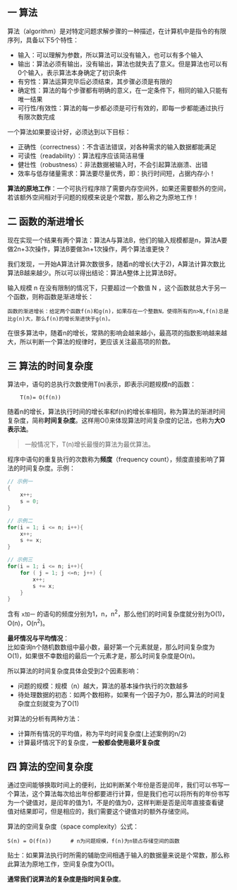 ## 一 算法

算法（algorithm）是对特定问题求解步骤的一种描述，在计算机中是指令的有限序列，具备以下5个特性：
- 输入：可以理解为参数，所以算法可以没有输入，也可以有多个输入
- 输出：算法必须有输出，没有输出，算法也就失去了意义。但是算法也可以有0个输入，表示算法本身确定了初识条件
- 有穷性：算法运算完毕后必须结束，其步骤必须是有限的
- 确定性：算法的每个步骤都有明确的意义，在一定条件下，相同的输入只能有唯一结果
- 可行性/有效性：算法的每一步都必须是可行有效的，即每一步都能通过执行有限次数完成

一个算法如果要设计好，必须达到以下目标：
- 正确性（correctness）：不含语法错误，对各种需求的输入数据都能满足
- 可读性（readability）：算法程序应该简洁易懂
- 健壮性（robustness）：非法数据被输入时，不会引起算法崩溃、出错
- 效率与低存储量需求：算法要尽量优秀，即：执行时间短，占据内存小！

**算法的原地工作**：一个可执行程序除了需要内存空间外，如果还需要额外的空间，若该额外空间相对于问题的规模来说是个常数，那么称之为原地工作！  

## 二 函数的渐进增长

现在实现一个结果有两个算法：算法A与算法B，他们的输入规模都是n，算法A要做2n+3次操作，算法B要做3n+1次操作，两个算法谁更快？  

我们发现，一开始A算法计算次数很多，随着n的增长(大于2)，A算法计算次数比算法B越来越少。所以可以得出结论：算法A整体上比算法B好。  

输入规模 n 在没有限制的情况下，只要超过一个数值 N ，这个函数就总大于另一个函数，则称函数是渐进增长：
```
函数的渐进增长：给定两个函数f(n)和g(n)，如果存在一个整数N，使得所有的n>N,f(n)总是比g(n)大，那么f(n)的增长渐进快于g(n)。    
```

在很多算法中，随着n的增长，常熟的影响会越来越小，最高项的指数影响越来越大，所以判断一个算法的规律时，更应该关注最高项的阶数。  

## 三 算法的时间复杂度

算法中，语句的总执行次数使用T(n)表示，即表示问题规模n的函数：
```
    T(n)= O(f(n))
```

随着n的增长，算法执行时间的增长率和f(n)的增长率相同，称为算法的渐进时间复杂度，简称**时间复杂度**。这样用O()来体现算法时间复杂度的记法，也称为**大O表示法**。

> 一般情况下，T(n)增长最慢的算法为最优算法。  

程序中语句的重复执行的次数称为**频度**（frequency count），频度直接影响了算法的时间复杂度。示例：
```c
// 示例一
{
    x++; 
    s = 0;
}

// 示例二
for(i = 1; i <= n; i++){
    x++; 
    s += x;
}

// 示例三
for(i = 1; i <= n; i++){
    for ( j = 1; j <=n; j++) {
        x++; 
        s += x;
    }
}
```

含有 `x加一` 的语句的频度分别为1，n，n<sup>2</sup>，那么他们的时间复杂度就分别为O(1)，O(n)，O(n<sup>2</sup>)。

**最坏情况与平均情况**：   
比如查询n个随机数数组中最小数，最好第一个元素就是，那么时间复杂度为O(1)，如果很不幸数组的最后一个元素才是，那么时间复杂度是O(n)。   

所以算法的时间复杂度具体会受到2个因素影响：
- 问题的规模：规模（n）越大，算法的基本操作执行的次数越多
- 待处理数据的初态：如两个数相称，如果有一个因子为0，那么算法的时间复杂度立刻就变为了O(1)

对算法的分析有两种方法：
- 计算所有情况的平均值，称为平均时间复杂度(上述案例的n/2)
- 计算最坏情况下的复杂度，**一般都会使用最坏复杂度**  


## 四 算法的空间复杂度

通过空间能够换取时间上的便利，比如判断某个年份是否是闰年，我们可以书写一个算法，这个算法每次给出年份都要进行计算，但是我们也可以将所有的年份书写为一个键值对，是闰年的值为1，不是的值为0，这样判断是否是闰年直接查看键值对结果即可，但是相应的，我们需要这个键值对的额外存储空间。  

算法的空间复杂度（space complexity）公式：
```
S(n) = O(f(n))      # n为问题规模，f(n)为n锁占存储空间的函数
```

贴士：如果算法执行时所需的辅助空间相遇于输入的数据量来说是个常数，那么称此算法为原地工作，空间复杂度为O(1)。  

**通常我们说算法的复杂度是指时间复杂度**。 
